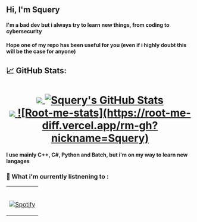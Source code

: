 ## Hi, I'm Squery
#### I'm a bad dev but i always try to learn new things, from coding to cybersecurity
#### Hope one of my repo has been useful for you (even if i highly doubt this will be the case for anyone)

## &#x1f4c8; GitHub Stats:

<h1 align="center">
<a href="https://github.com/Squerys">
  <img align="center" src="https://github-readme-stats.vercel.app/api/top-langs/?username=Squerys&hide=java,html&&theme=dark"></img>
</a>
<a href="https://github.com/Squerys">
  <img align="center" src="https://github-readme-stats.vercel.app/api?username=Squerys&show_icons=true&line_height=27&count_private=true&theme=dark" alt="Squery's GitHub Stats"></img>
</a>
<br>
<a href="https://github.com/Squerys">
  <img align="center" src="https://github-readme-streak-stats.herokuapp.com?user=Squerys&theme=dark" />
</a>
<a href="https://www.root-me.org/Squery?lang=fr#61c679f04db1ca2c47379a5b612634c7">
  ![Root-me-stats](https://root-me-diff.vercel.app/rm-gh?nickname=Squery)
</a>
</br>
</h1>

#### I use mainly C++, C#, Python and Batch, but i'm on my way to learn new langages


### :musical_note: What i'm currently listnening to : 

<table align="center" width="100%"> 
  <tr>
  <td width="100%">
    
&nbsp; <br> [![Spotify](https://squerys.vercel.app/api/spotify?background_color=00050c&border_color=00dc22)](https://open.spotify.com/user/b1to01nn9dp4mzoyq0f0drsfs)
    
  </td>

